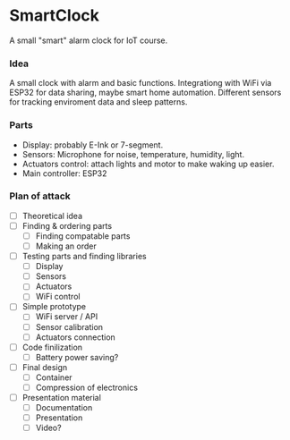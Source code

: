 # SmartClock
A small "smart" alarm clock for IoT course.

### Idea
A small clock with alarm and basic functions. Integrationg with WiFi via ESP32 for data sharing, maybe smart home automation. Different sensors for tracking enviroment data and sleep patterns.  


### Parts
- Display: probably E-Ink or 7-segment.
- Sensors: Microphone for noise, temperature, humidity, light.
- Actuators control: attach lights and motor to make waking up easier.
- Main controller: ESP32

### Plan of attack
- [ ] Theoretical idea
- [ ] Finding & ordering parts
  - [ ] Finding compatable parts
  - [ ] Making an order 
- [ ] Testing parts and finding libraries
  - [ ] Display 
  - [ ] Sensors
  - [ ] Actuators
  - [ ] WiFi control 
- [ ] Simple prototype
  - [ ] WiFi server / API 
  - [ ] Sensor calibration
  - [ ] Actuators connection
- [ ] Code finilization
  - [ ] Battery power saving? 
- [ ] Final design
  - [ ] Container
  - [ ] Compression of electronics
- [ ] Presentation material
  - [ ] Documentation 
  - [ ] Presentation
  - [ ] Video?
